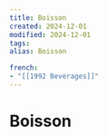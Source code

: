 ```yaml
---
title: Boisson
created: 2024-12-01
modified: 2024-12-01
tags: 
alias: Boisson

french:
- "[[1992 Beverages]]"
---
```

# Boisson
